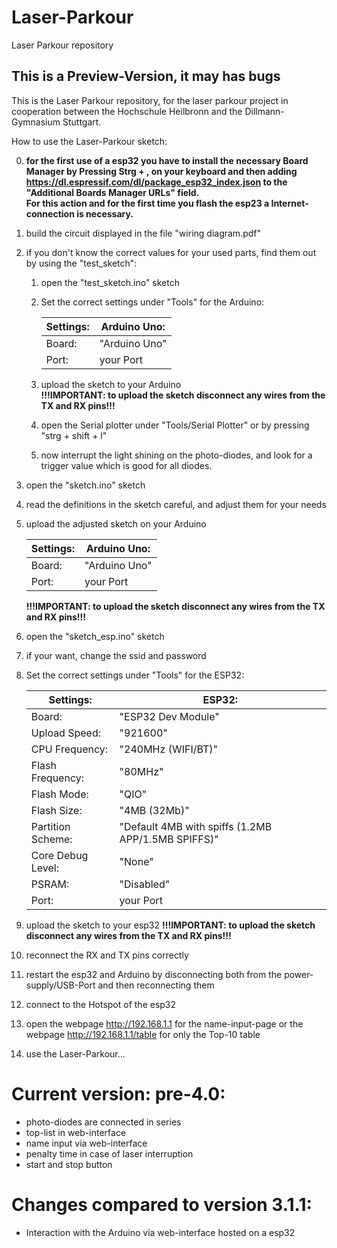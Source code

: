 # Laser-Parkour
Laser Parkour repository

## This is a Preview-Version, it may has bugs

This is the Laser Parkour repository, for the laser parkour project in cooperation between the Hochschule Heilbronn and the Dillmann-Gymnasium Stuttgart.

How to use the Laser-Parkour sketch:

0. **for the first use of a esp32 you have to install the necessary Board Manager by Pressing Strg + , on your keyboard and then adding https://dl.espressif.com/dl/package_esp32_index.json to the "Additional Boards Manager URLs" field.  
For this action and for the first time you flash the esp23 a Internet-connection is necessary.**
1. build the circuit displayed in the file "wiring diagram.pdf"
2. if you don't know the correct values for your used parts, find them out by using the "test_sketch":
	1. open the "test_sketch.ino" sketch
	2. Set the correct settings under "Tools" for the Arduino:

		| Settings: | Arduino Uno:  |
		|-----------|---------------|
		| Board:    | "Arduino Uno" |
		| Port:     | your Port     |

	3. upload the sketch to your Arduino  
		**!!!IMPORTANT: to upload the sketch disconnect any wires from the TX and RX pins!!!**
	4. open the Serial plotter under "Tools/Serial Plotter" or by pressing "strg + shift + l"
	5. now interrupt the light shining on the photo-diodes, and look for a trigger value which is good for all diodes.
3. open the "sketch.ino" sketch
4. read the definitions in the sketch careful, and adjust them for your needs
5. upload the adjusted sketch on your Arduino

	| Settings: | Arduino Uno:  |
	|-----------|---------------|
	| Board:    | "Arduino Uno" |
	| Port:     | your Port     |

	**!!!IMPORTANT: to upload the sketch disconnect any wires from the TX and RX pins!!!**
6. open the "sketch_esp.ino" sketch
7. if your want, change the ssid and password
8. Set the correct settings under "Tools" for the ESP32:
	
	| Settings:         | ESP32:                                             |
	|-------------------|----------------------------------------------------|
	| Board:            | "ESP32 Dev Module"                                 |
	| Upload Speed:     | "921600"                                           |
	| CPU Frequency:    | "240MHz (WIFI/BT)"                                 |
	| Flash Frequency:  | "80MHz"                                            |
	| Flash Mode:       | "QIO"                                              |
	| Flash Size:       | "4MB (32Mb)"                                       |
	| Partition Scheme: | "Default 4MB with spiffs (1.2MB APP/1.5MB SPIFFS)" |
	| Core Debug Level: | "None"                                             |
	| PSRAM:            | "Disabled"                                         |
	| Port:             | your Port                                          |

9. upload the sketch to your esp32
	**!!!IMPORTANT: to upload the sketch disconnect any wires from the TX and RX pins!!!**
10. reconnect the RX and TX pins correctly
11. restart the esp32 and Arduino by disconnecting both from the power-supply/USB-Port and then reconnecting them
12. connect to the Hotspot of the esp32
13. open the webpage http://192.168.1.1 for the name-input-page or the webpage http://192.168.1.1/table for only the Top-10 table
14. use the Laser-Parkour...

# Current version: pre-4.0:
- photo-diodes are connected in series
- top-list in web-interface
- name input via web-interface
- penalty time in case of laser interruption
- start and stop button

# Changes compared to version 3.1.1:
- Interaction with the Arduino via web-interface hosted on a esp32


